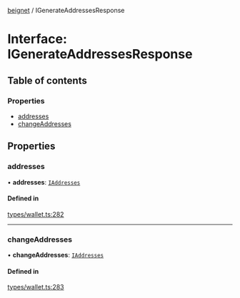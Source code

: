 [beignet](../README.md) / IGenerateAddressesResponse

# Interface: IGenerateAddressesResponse

## Table of contents

### Properties

- [addresses](IGenerateAddressesResponse.md#addresses)
- [changeAddresses](IGenerateAddressesResponse.md#changeaddresses)

## Properties

### addresses

• **addresses**: [`IAddresses`](IAddresses.md)

#### Defined in

[types/wallet.ts:282](https://github.com/synonymdev/beignet/blob/88520f5/src/types/wallet.ts#L282)

___

### changeAddresses

• **changeAddresses**: [`IAddresses`](IAddresses.md)

#### Defined in

[types/wallet.ts:283](https://github.com/synonymdev/beignet/blob/88520f5/src/types/wallet.ts#L283)
